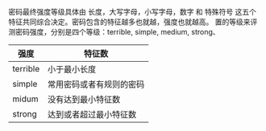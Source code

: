密码最终强度等级具体由 长度，大写字母，小写字母，数字 和 特殊符号 这五个特征共同综合决定。密码包含的特征越多也就越，强度也就越高。
置的等级来评测密码强度，分别是四个等级：terrible, simple, medium, strong、

| 强度| 特征数|
| ------ | ------ |
|terrible| 小于最小长度
|simple  |常用密码或者有规则的密码|
|midum | 没有达到最小特征数|
|strong|达到或者超过最小特征数|


